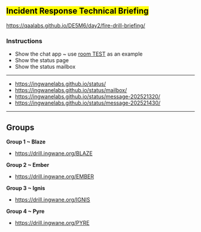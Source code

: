 ## <mark>Incident Response Technical Briefing</mark>

https://qaalabs.github.io/DE5M6/day2/fire-drill-briefing/

### Instructions

- Show the chat app ~ use [room TEST](https://drill.ingwane.org/TEST) as an example
- Show the status page
- Show the status mailbox



<hr>

- https://ingwanelabs.github.io/status/
- https://ingwanelabs.github.io/status/mailbox/
- https://ingwanelabs.github.io/status/message-202521320/
- https://ingwanelabs.github.io/status/message-202521430/

---

## Groups 

**Group 1 ~ Blaze**

- https://drill.ingwane.org/BLAZE

**Group 2 ~ Ember**

- https://drill.ingwane.org/EMBER

**Group 3 ~ Ignis**

- https://drill.ingwane.org/IGNIS

**Group 4 ~ Pyre**

- https://drill.ingwane.org/PYRE
